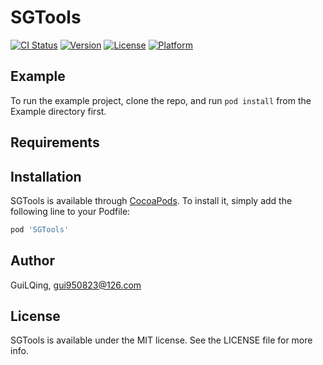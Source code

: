 # SGTools

[![CI Status](https://img.shields.io/travis/GuiLQing/SGTools.svg?style=flat)](https://travis-ci.org/GuiLQing/SGTools)
[![Version](https://img.shields.io/cocoapods/v/SGTools.svg?style=flat)](https://cocoapods.org/pods/SGTools)
[![License](https://img.shields.io/cocoapods/l/SGTools.svg?style=flat)](https://cocoapods.org/pods/SGTools)
[![Platform](https://img.shields.io/cocoapods/p/SGTools.svg?style=flat)](https://cocoapods.org/pods/SGTools)

## Example

To run the example project, clone the repo, and run `pod install` from the Example directory first.

## Requirements

## Installation

SGTools is available through [CocoaPods](https://cocoapods.org). To install
it, simply add the following line to your Podfile:

```ruby
pod 'SGTools'
```

## Author

GuiLQing, gui950823@126.com

## License

SGTools is available under the MIT license. See the LICENSE file for more info.
